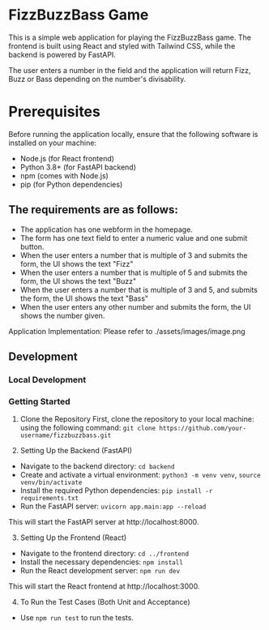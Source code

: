# FizzBuzzBass Game

This is a simple web application for playing the FizzBuzzBass game. The frontend is built using React and styled with Tailwind CSS, while the backend is powered by FastAPI. 

The user enters a number in the field and the application will return Fizz, Buzz or Bass depending on the number's divisability. 

# Prerequisites
Before running the application locally, ensure that the following software is installed on your machine:

- Node.js (for React frontend)
- Python 3.8+ (for FastAPI backend)
- npm (comes with Node.js)
- pip (for Python dependencies)

## The requirements are as follows:
- The application has one webform in the homepage.
- The form has one text field to enter a numeric value and one submit button.
- When the user enters a number that is multiple of 3 and submits the form, the UI shows the text "Fizz"
- When the user enters a number that is multiple of 5 and submits the form, the UI shows the text "Buzz"
- When the user enters a number that is multiple of 3 and 5, and submits the form, the UI shows the text "Bass"
- When the user enters any other number and submits the form, the UI shows the number given.

Application Implementation: 
Please refer to ./assets/images/image.png

## Development

### Local Development

### Getting Started
1. Clone the Repository
First, clone the repository to your local machine: using the following command: `git clone https://github.com/your-username/fizzbuzzbass.git`

2. Setting Up the Backend (FastAPI)
- Navigate to the backend directory: `cd backend`
- Create and activate a virtual environment: `python3 -m venv venv`, `source venv/bin/activate`
- Install the required Python dependencies: `pip install -r requirements.txt`
- Run the FastAPI server: `uvicorn app.main:app --reload`

This will start the FastAPI server at http://localhost:8000.

3. Setting Up the Frontend (React)
- Navigate to the frontend directory: `cd ../frontend`
- Install the necessary dependencies: `npm install`
- Run the React development server: `npm run dev`

This will start the React frontend at http://localhost:3000.

4. To Run the Test Cases (Both Unit and Acceptance)
- Use `npm run test` to run the tests.
